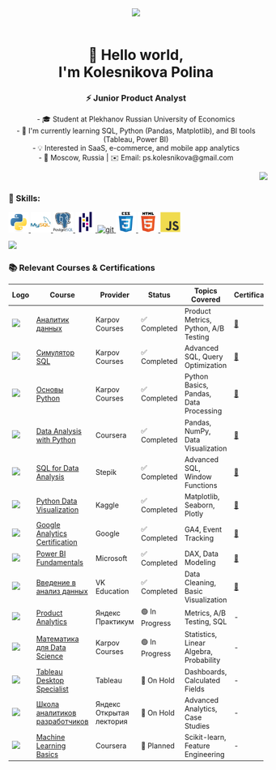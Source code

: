<div align="center">
  <img src="https://i.pinimg.com/originals/47/53/d7/4753d776ae8b2e1bd3ba05289ad27f8b.gif" width="600">
  <br><br>
  
  <h1>👋 Hello world,<br>I'm Kolesnikova Polina</h1>
  <h3>⚡ Junior Product Analyst</h3>
  
  <p>
    - 🎓 Student at Plekhanov Russian University of Economics<br>
    - 🌱 I'm currently learning SQL, Python (Pandas, Matplotlib), and BI tools (Tableau, Power BI)<br>
    - 💡 Interested in SaaS, e-commerce, and mobile app analytics<br>
    - 📍 Moscow, Russia | ✉️ Email: ps.kolesnikova@gmail.com
  </p>
  
  <img src="https://www.animatedimages.org/data/media/562/animated-line-image-0426.gif" style="width: 100vw; position: relative; left: 50%; right: 50%; margin-left: -50vw; margin-right: -50vw;">
  
  <h3 align="left">🔧 Skills:</h3>
</div>
<p align="left"> <a href="https://www.python.org" target="_blank" rel="noreferrer"> <img src="https://raw.githubusercontent.com/devicons/devicon/master/icons/python/python-original.svg" alt="python" width="40" height="40"/> </a> <a href="https://www.mysql.com/" target="_blank" rel="noreferrer"> <img src="https://raw.githubusercontent.com/devicons/devicon/master/icons/mysql/mysql-original-wordmark.svg" alt="mysql" width="40" height="40"/> </a> <a href="https://www.postgresql.org" target="_blank" rel="noreferrer"> <img src="https://raw.githubusercontent.com/devicons/devicon/master/icons/postgresql/postgresql-original-wordmark.svg" alt="postgresql" width="40" height="40"/> </a> <a href="https://pandas.pydata.org/" target="_blank" rel="noreferrer"> <img src="https://raw.githubusercontent.com/devicons/devicon/2ae2a900d2f041da66e950e4d48052658d850630/icons/pandas/pandas-original.svg" alt="pandas" width="40" height="40"/> </a><a href="https://git-scm.com/" target="_blank" rel="noreferrer"> <img src="https://www.vectorlogo.zone/logos/git-scm/git-scm-icon.svg" alt="git" width="40" height="40"/> </a> <a href="https://www.w3schools.com/css/" target="_blank" rel="noreferrer"> <img src="https://raw.githubusercontent.com/devicons/devicon/master/icons/css3/css3-original-wordmark.svg" alt="css3" width="40" height="40"/> </a>  <a href="https://www.w3.org/html/" target="_blank" rel="noreferrer"> <img src="https://raw.githubusercontent.com/devicons/devicon/master/icons/html5/html5-original-wordmark.svg" alt="html5" width="40" height="40"/> </a> <a href="https://developer.mozilla.org/en-US/docs/Web/JavaScript" target="_blank" rel="noreferrer"> <img src="https://raw.githubusercontent.com/devicons/devicon/master/icons/javascript/javascript-original.svg" alt="javascript" width="40" height="40"/> </a></p>
<img src="https://www.animatedimages.org/data/media/562/animated-line-image-0426.gif" width="500">
<h3 align="left">📚 Relevant Courses & Certifications</h3>

| Logo                                                                                                                        | Course                                                                                     | Provider                 | Status        | Topics Covered                          | Certificate                                                              |
| --------------------------------------------------------------------------------------------------------------------------- | ------------------------------------------------------------------------------------------ | ------------------------ | ------------- | --------------------------------------- | ------------------------------------------------------------------------ |
| <img src="https://karpov.courses/favicon.ico" width="20">                                                                   | [Аналитик данных](https://karpov.courses/data-analyst)                                     | Karpov Courses           | ✅ Completed   | Product Metrics, Python, A/B Testing    | [📄]()                                                                    |
| <img src="https://karpov.courses/favicon.ico" width="20">                                                                   | [Симулятор SQL](https://karpov.courses/sql-simulator)                                      | Karpov Courses           | ✅ Completed   | Advanced SQL, Query Optimization        | [📄]()                                                                    |
| <img src="https://karpov.courses/favicon.ico" width="20">                                                                   | [Основы Python](https://karpov.courses/python)                                             | Karpov Courses           | ✅ Completed   | Python Basics, Pandas, Data Processing  | [📄]()                                                                    |
| <img src="https://upload.wikimedia.org/wikipedia/commons/9/97/Coursera-Logo_600x600.svg" width="20">                        | [Data Analysis with Python](https://www.coursera.org/learn/data-analysis-with-python)      | Coursera                 | ✅ Completed   | Pandas, NumPy, Data Visualization       | [📄](https://www.coursera.org/account/accomplishments/certificate/XXXXXX) |
| <img src="https://upload.wikimedia.org/wikipedia/commons/4/42/Stepik_logotype.png" width="20">                              | [SQL for Data Analysis](https://stepik.org/course/63054/)                                  | Stepik                   | ✅ Completed   | Advanced SQL, Window Functions          | [📄](https://stepik.org/certificate/XXXXXX)                               |
| <img src="https://upload.wikimedia.org/wikipedia/commons/7/7c/Kaggle_logo.png" width="20">                                  | [Python Data Visualization](https://www.kaggle.com/learn/data-visualization)               | Kaggle                   | ✅ Completed   | Matplotlib, Seaborn, Plotly             | [📄](https://www.kaggle.com/learn/certification/XXXXXX)                   |
| <img src="https://upload.wikimedia.org/wikipedia/commons/2/2f/Google_2015_logo.svg" width="20">                             | [Google Analytics Certification](https://analytics.google.com/analytics/academy/)          | Google                   | ✅ Completed   | GA4, Event Tracking                     | [📄](https://analytics.google.com/analytics/academy/certificate/XXXXXX)   |
| <img src="https://upload.wikimedia.org/wikipedia/commons/9/96/Microsoft_logo_%282012%29.svg" width="20">                    | [Power BI Fundamentals](https://learn.microsoft.com/en-us/training/powerplatform/power-bi) | Microsoft                | ✅ Completed   | DAX, Data Modeling                      | [📄](https://learn.microsoft.com/en-us/users/XXXXXX)                      |
| <img src="https://vk.company/favicon.ico" width="20">                                                                       | [Введение в анализ данных](https://vk.education/data-analysis)                             | VK Education             | ✅ Completed   | Data Cleaning, Basic Visualization      | [📄]()                                                                    |
| <img src="https://upload.wikimedia.org/wikipedia/commons/thumb/5/58/Yandex_icon.svg/2048px-Yandex_icon.svg.png" width="20"> | [Product Analytics](https://practicum.yandex.ru/profile/product-analyst/)                  | Яндекс Практикум         | 🟢 In Progress | Metrics, A/B Testing, SQL               | -                                                                        |
| <img src="https://karpov.courses/favicon.ico" width="20">                                                                   | [Математика для Data Science](https://karpov.courses/math-ds)                              | Karpov Courses           | 🟢 In Progress | Statistics, Linear Algebra, Probability | -                                                                        |
| <img src="https://336118.selcdn.ru/Gutsy-Culebra/products/Tableau-Desktop-Logo.svg" width="20">                             | [Tableau Desktop Specialist](https://www.tableau.com/learn/training)                       | Tableau                  | 🔄 On Hold     | Dashboards, Calculated Fields           | -                                                                        |
| <img src="https://yandex.ru/favicon.ico" width="20">                                                                        | [Школа аналитиков разработчиков](https://yandex.ru/schools/analytics)                      | Яндекс Открытая лектория | 🔄 On Hold     | Advanced Analytics, Case Studies        | -                                                                        |
| <img src="https://upload.wikimedia.org/wikipedia/commons/0/05/Scikit_learn_logo_small.svg" width="20">                      | [Machine Learning Basics](https://www.coursera.org/learn/machine-learning)                 | Coursera                 | 📅 Planned     | Scikit-learn, Feature Engineering       | -                                                                        |
